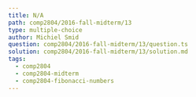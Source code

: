 ```yaml
---
title: N/A
path: comp2804/2016-fall-midterm/13
type: multiple-choice
author: Michiel Smid
question: comp2804/2016-fall-midterm/13/question.ts
solution: comp2804/2016-fall-midterm/13/solution.md
tags:
  - comp2804
  - comp2804-midterm
  - comp2804-fibonacci-numbers
---
```

